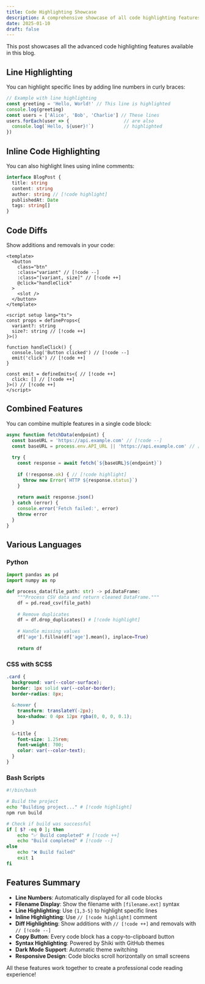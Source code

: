 ```yaml
---
title: Code Highlighting Showcase
description: A comprehensive showcase of all code highlighting features including line numbers, diff highlighting, and more
date: 2025-01-10
draft: false
---
```


This post showcases all the advanced code highlighting features available in this blog.

## Line Highlighting

You can highlight specific lines by adding line numbers in curly braces:

```javascript [app.js] {2,4-6}
// Example with line highlighting
const greeting = 'Hello, World!' // This line is highlighted
console.log(greeting)
const users = ['Alice', 'Bob', 'Charlie'] // These lines
users.forEach(user => {                    // are also
  console.log(`Hello, ${user}!`)           // highlighted
})
```

## Inline Code Highlighting

You can also highlight lines using inline comments:

```typescript [types.ts]
interface BlogPost {
  title: string
  content: string
  author: string // [!code highlight]
  publishedAt: Date
  tags: string[]
}
```

## Code Diffs

Show additions and removals in your code:

```vue [Button.vue]
<template>
  <button 
    class="btn"
    :class="variant" // [!code --]
    :class="[variant, size]" // [!code ++]
    @click="handleClick"
  >
    <slot />
  </button>
</template>

<script setup lang="ts">
const props = defineProps<{
  variant?: string
  size?: string // [!code ++]
}>()

function handleClick() {
  console.log('Button clicked') // [!code --]
  emit('click') // [!code ++]
}

const emit = defineEmits<{ // [!code ++]
  click: [] // [!code ++]
}>() // [!code ++]
</script>
```

## Combined Features

You can combine multiple features in a single code block:

```javascript [utils/api.js] {7-10}
async function fetchData(endpoint) {
  const baseURL = 'https://api.example.com' // [!code --]
  const baseURL = process.env.API_URL || 'https://api.example.com' // [!code ++]
  
  try {
    const response = await fetch(`${baseURL}${endpoint}`)
    
    if (!response.ok) { // [!code highlight]
      throw new Error(`HTTP ${response.status}`)
    }
    
    return await response.json()
  } catch (error) {
    console.error('Fetch failed:', error)
    throw error
  }
}
```

## Various Languages

### Python

```python [data_processor.py]
import pandas as pd
import numpy as np

def process_data(file_path: str) -> pd.DataFrame:
    """Process CSV data and return cleaned DataFrame."""
    df = pd.read_csv(file_path)
    
    # Remove duplicates
    df = df.drop_duplicates() # [!code highlight]
    
    # Handle missing values
    df['age'].fillna(df['age'].mean(), inplace=True)
    
    return df
```

### CSS with SCSS

```scss [styles/components.scss] {5-8}
.card {
  background: var(--color-surface);
  border: 1px solid var(--color-border);
  border-radius: 8px;
  
  &:hover {
    transform: translateY(-2px);
    box-shadow: 0 4px 12px rgba(0, 0, 0, 0.1);
  }
  
  &-title {
    font-size: 1.25rem;
    font-weight: 700;
    color: var(--color-text);
  }
}
```

### Bash Scripts

```bash [deploy.sh]
#!/bin/bash

# Build the project
echo "Building project..." # [!code highlight]
npm run build

# Check if build was successful
if [ $? -eq 0 ]; then
    echo "✅ Build completed" # [!code ++]
    echo "Build completed" # [!code --]
else
    echo "❌ Build failed"
    exit 1
fi
```

## Features Summary

- **Line Numbers**: Automatically displayed for all code blocks
- **Filename Display**: Show the filename with `[filename.ext]` syntax
- **Line Highlighting**: Use `{1,3-5}` to highlight specific lines
- **Inline Highlighting**: Use `// [!code highlight]` comment
- **Diff Highlighting**: Show additions with `// [!code ++]` and removals with `// [!code --]`
- **Copy Button**: Every code block has a copy-to-clipboard button
- **Syntax Highlighting**: Powered by Shiki with GitHub themes
- **Dark Mode Support**: Automatic theme switching
- **Responsive Design**: Code blocks scroll horizontally on small screens

All these features work together to create a professional code reading experience!